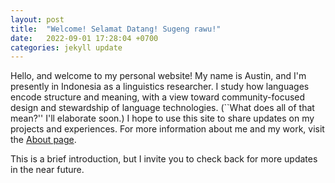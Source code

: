 ```yaml
---
layout: post
title:  "Welcome! Selamat Datang! Sugeng rawu!"
date:   2022-09-01 17:28:04 +0700
categories: jekyll update
---
```

Hello, and welcome to my personal website! My name is Austin, and I'm presently in Indonesia as a linguistics researcher. I study how languages encode structure and meaning, with a view toward community-focused design and stewardship of language technologies. (``What does all of that mean?'' I'll elaborate soon.) I hope to use this site to share updates on my projects and experiences. For more information about me and my work, visit the [About page](https://austinwkraft.github.io/about/).

This is a brief introduction, but I invite you to check back for more updates in the near future.
